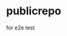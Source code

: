 # publicrepo
for e2e test










































































































































































































































































































































































































































































